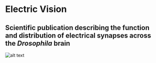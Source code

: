 # Electric Vision
## Scientific publication describing the function and distribution of electrical synapses across the *Drosophila* brain

![alt text](https://github.com/g-ammer/electric_vision/blob/main/esynapses_jk.png)
